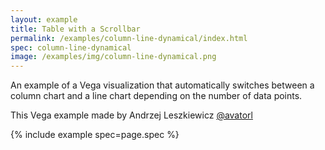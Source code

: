 ```yaml
---
layout: example
title: Table with a Scrollbar
permalink: /examples/column-line-dynamical/index.html
spec: column-line-dynamical
image: /examples/img/column-line-dynamical.png
---
```


An example of a Vega visualization that automatically switches between a column chart and a line chart depending on the number of data points.

This Vega example made by Andrzej Leszkiewicz [@avatorl](https://github.com/avatorl)

{% include example spec=page.spec %}
